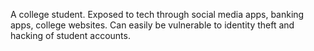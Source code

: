A college student. Exposed to tech through social media apps, banking apps, college websites. Can easily be vulnerable to identity theft and hacking of student accounts.